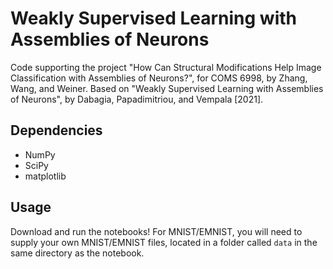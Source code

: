 # Weakly Supervised Learning with Assemblies of Neurons
Code supporting the project "How Can Structural Modifications Help Image Classification with Assemblies of Neurons?", for COMS 6998, by Zhang, Wang, and Weiner.
Based on "Weakly Supervised Learning with Assemblies of Neurons", by Dabagia, Papadimitriou, and Vempala [2021].

## Dependencies
* NumPy
* SciPy
* matplotlib

## Usage
Download and run the notebooks! For MNIST/EMNIST, you will need to supply your own MNIST/EMNIST files, located in a folder called `data` in the same directory as the notebook.
